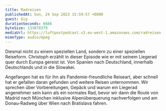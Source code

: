 ```yaml
---
title: Radreisen
publishedAt: Sun, 24 Sep 2023 15:59:57 +0000
guest: Gig
durationSeconds: 6686
byteSize: 133870379
mediaUrl: https://luftpostpodcast.s3.eu-west-1.amazonaws.com/radreisen.mp3
mimeType: audio/mpeg
---
```


Diesmal nicht zu einem speziellen Land, sondern zu einer speziellen Reiseform. Christoph erzählt in dieser Episode wie er mit seinem Liegerad quer durch Europa gereist ist. Von Spanien nach Deutschland, innerhalb Deutschlands und in die Slowakei.

Angefangen hat es für ihn als Pandemie-freundliche Reiseart, aber schnell hat er gefallen daran gefunden und weitere Reisen unternommen. Wir sprechen über Vorbereitungen, Gepäck und warum ein Liegerad angenehmer sein kann als ein normales Rad, bevor wir dann die Route von Madrid nach München inklusive Alpenüberquerung nachverfolgen und am Donau-Radweg über Wien nach Bratislava fahren.
